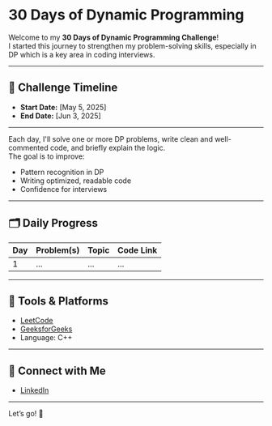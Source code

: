 # 30 Days of Dynamic Programming

Welcome to my **30 Days of Dynamic Programming Challenge**!  
I started this journey to strengthen my problem-solving skills, especially in DP which is a key area in coding interviews.

---

## 📅 Challenge Timeline
- **Start Date:** [May 5, 2025]
- **End Date:** [Jun 3, 2025]

---

Each day, I'll solve one or more DP problems, write clean and well-commented code, and briefly explain the logic.  
The goal is to improve:
- Pattern recognition in DP
- Writing optimized, readable code
- Confidence for interviews

---

## 🗂️ Daily Progress

| Day | Problem(s) | Topic | Code Link |
|-----|------------|-------|-----------|
| 1   | ... | ... | ... |


---

## 🧰 Tools & Platforms
- [LeetCode](https://leetcode.com/u/ProgrammaticPilot/)
- [GeeksforGeeks](https://www.geeksforgeeks.org/user/pankajku3z11/)
- Language: C++ 
---

## 📌 Connect with Me
- [LinkedIn](www.linkedin.com/in/pankaj-kumar98)
<!-- - [Portfolio](https://yourwebsite.com) *(optional)* -->
<!-- - [Other Projects](https://github.com/yourusername) -->

---

Let’s go! 🚀
